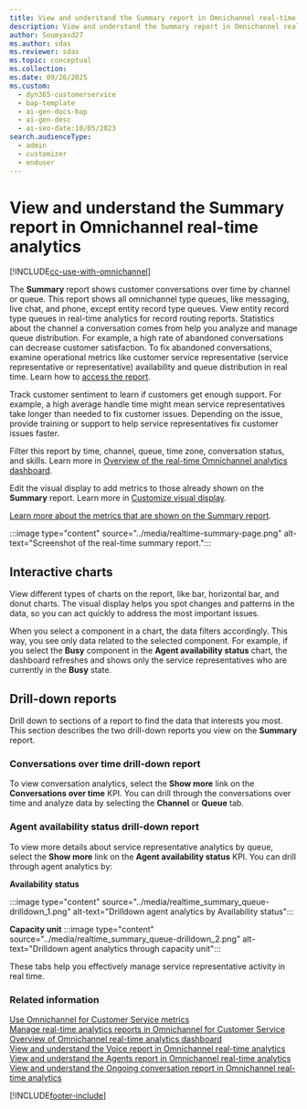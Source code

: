 ```yaml
---
title: View and understand the Summary report in Omnichannel real-time analytics
description: View and understand the Summary report in Omnichannel real-time analytics to analyze customer conversations, sentiment, and operational metrics.
author: Soumyasd27
ms.author: sdas
ms.reviewer: sdas
ms.topic: conceptual
ms.collection:
ms.date: 09/26/2025
ms.custom:
  - dyn365-customerservice
  - bap-template
  - ai-gen-docs-bap
  - ai-gen-desc
  - ai-seo-date:10/05/2023
search.audienceType:
  - admin
  - customizer
  - enduser
---
```

# View and understand the Summary report in Omnichannel real-time analytics

[!INCLUDE[cc-use-with-omnichannel](../../includes/cc-use-with-omnichannel.md)]

The **Summary** report shows customer conversations over time by channel or queue. This report shows all omnichannel type queues, like messaging, live chat, and phone, except entity record type queues. View entity record type queues in real-time analytics for record routing reports. Statistics about the channel a conversation comes from help you analyze and manage queue distribution. For example, a high rate of abandoned conversations can decrease customer satisfaction. To fix abandoned conversations, examine operational metrics like customer service representative (service representative or representative) availability and queue distribution in real time. Learn how to [access the report](intro-realtime-analytics-dashboard.md#access-reports).

Track customer sentiment to learn if customers get enough support. For example, a high average handle time might mean service representatives take longer than needed to fix customer issues. Depending on the issue, provide training or support to help service representatives fix customer issues faster.

Filter this report by time, channel, queue, time zone, conversation status, and skills. Learn more in [Overview of the real-time Omnichannel analytics dashboard](intro-realtime-analytics-dashboard.md).

Edit the visual display to add metrics to those already shown on the **Summary** report. Learn more in [Customize visual display](customize-reports.md).

[Learn more about the metrics that are shown on the Summary report](../develop/calculate-conversation-metrics.md#calculate-conversation-metrics).

:::image type="content" source="../media/realtime-summary-page.png" alt-text="Screenshot of the real-time summary report.":::

## Interactive charts

View different types of charts on the report, like bar, horizontal bar, and donut charts. The visual display helps you spot changes and patterns in the data, so you can act quickly to address the most important issues.

When you select a component in a chart, the data filters accordingly. This way, you see only data related to the selected component. For example, if you select the **Busy** component in the **Agent availability status** chart, the dashboard refreshes and shows only the service representatives who are currently in the **Busy** state.

## Drill-down reports

Drill down to sections of a report to find the data that interests you most. This section describes the two drill-down reports you view on the **Summary** report.

### Conversations over time drill-down report

To view conversation analytics, select the **Show more** link on the **Conversations over time** KPI. You can drill through the conversations over time and analyze data by selecting the **Channel** or **Queue** tab.

### Agent availability status drill-down report

To view more details about service representative analytics by queue, select the **Show more** link on the **Agent availability status** KPI. You can drill through agent analytics by:

**Availability status**

:::image type="content" source="../media/realtime_summary_queue-drilldown_1.png" alt-text="Drilldown agent analytics by Availability status":::

**Capacity unit**
:::image type="content" source="../media/realtime_summary_queue-drilldown_2.png" alt-text="Drilldown agent analytics through capacity unit":::

These tabs help you effectively manage service representative activity in real time.

### Related information

[Use Omnichannel for Customer Service metrics](oc-metrics-dimensions.md)<br>
[Manage real-time analytics reports in Omnichannel for Customer Service](../administer/enable-realtime-analytics-dashboard-administrator.md)<br>
[Overview of Omnichannel real-time analytics dashboard](intro-realtime-analytics-dashboard.md#overview-of-omnichannel-real-time-analytics-dashboard)<br>
[View and understand the Voice report in Omnichannel real-time analytics](realtime-voice-dashboard.md)<br>
[View and understand the Agents report in Omnichannel real-time analytics](realtime-agents-analytics.md)<br>
[View and understand the Ongoing conversation report in Omnichannel real-time analytics](realtime-ongoing.md)

[!INCLUDE[footer-include](../../includes/footer-banner.md)]

